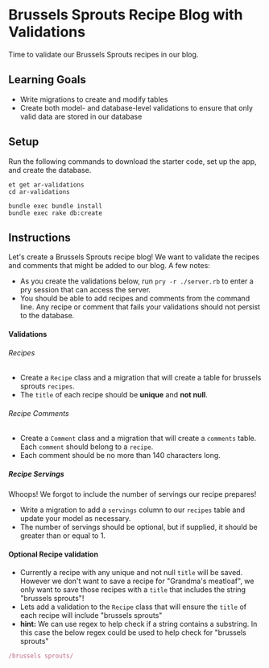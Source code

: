 # Brussels Sprouts Recipe Blog with Validations

Time to validate our Brussels Sprouts recipes in our blog.

## Learning Goals
* Write migrations to create and modify tables
* Create both model- and database-level validations to ensure that only valid data are stored in our database

## Setup
Run the following commands to download the starter code, set up the app, and create the database.

```no-highlight
et get ar-validations
cd ar-validations

bundle exec bundle install
bundle exec rake db:create
```

## Instructions

Let's create a Brussels Sprouts recipe blog! We want to validate the recipes and comments that might be added to our blog. A few notes:

* As you create the validations below, run `pry -r ./server.rb` to enter a pry session that can access the server.
* You should be able to add recipes and comments from the command line. Any recipe or comment that fails your validations should not persist to the database.

#### Validations
###### Recipes
* Create a `Recipe` class and a migration that will create a table for brussels sprouts `recipes`.
* The `title` of each recipe should be **unique** and **not null**.

###### Recipe Comments
* Create a `Comment` class and a migration that will create a `comments` table. Each `comment` should belong to a `recipe`.
* Each comment should be no more than 140 characters long.

##### Recipe Servings
Whoops! We forgot to include the number of servings our recipe prepares!
* Write a migration to add a `servings` column to our `recipes` table and update your model as necessary.
* The number of servings should be optional, but if supplied, it should be greater than or equal to 1.

#### Optional Recipe validation
* Currently a recipe with any unique and not null `title` will be saved.  However we don't want to save a recipe for "Grandma's meatloaf", we only want to save those recipes with a `title` that includes the string "brussels sprouts"!
* Lets add a validation to the `Recipe` class that will ensure the `title` of each recipe will include "brussels sprouts"
* **hint:** We can use regex to help check if a string contains a substring.  In this case the below regex could be used to help check for "brussels sprouts"
```ruby
/brussels sprouts/
```
